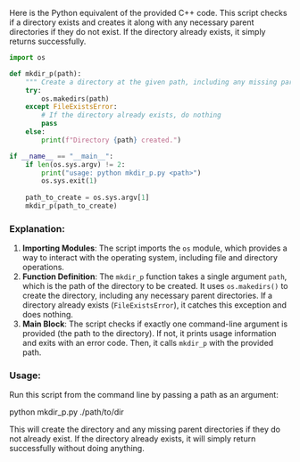  Here is the Python equivalent of the provided C++ code. This script checks if a directory exists and creates it along with any necessary parent directories if they do not exist. If the directory already exists, it simply returns successfully.

```python
import os

def mkdir_p(path):
    """ Create a directory at the given path, including any missing parents. """
    try:
        os.makedirs(path)
    except FileExistsError:
        # If the directory already exists, do nothing
        pass
    else:
        print(f"Directory {path} created.")

if __name__ == "__main__":
    if len(os.sys.argv) != 2:
        print("usage: python mkdir_p.py <path>")
        os.sys.exit(1)
    
    path_to_create = os.sys.argv[1]
    mkdir_p(path_to_create)
```

### Explanation:
1. **Importing Modules**: The script imports the `os` module, which provides a way to interact with the operating system, including file and directory operations.
2. **Function Definition**: The `mkdir_p` function takes a single argument `path`, which is the path of the directory to be created. It uses `os.makedirs()` to create the directory, including any necessary parent directories. If a directory already exists (`FileExistsError`), it catches this exception and does nothing.
3. **Main Block**: The script checks if exactly one command-line argument is provided (the path to the directory). If not, it prints usage information and exits with an error code. Then, it calls `mkdir_p` with the provided path.

### Usage:
Run this script from the command line by passing a path as an argument:

python mkdir_p.py ./path/to/dir

This will create the directory and any missing parent directories if they do not already exist. If the directory already exists, it will simply return successfully without doing anything.
